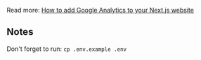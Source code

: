 Read more: [How to add Google Analytics to your Next.js website](https://codersteps.com/articles/how-to-add-google-analytics-to-your-next.js-website)

## Notes

Don't forget to run: `cp .env.example .env`
